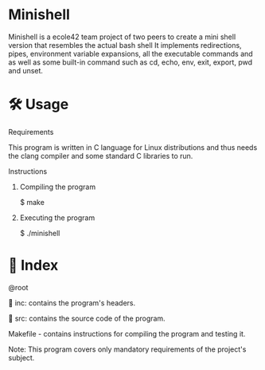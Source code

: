 # Minishell
Minishell is a ecole42 team project of two peers to create a mini shell version that resembles the actual bash shell
It implements redirections, pipes, environment variable expansions, all the executable commands and as well as some built-in command such as cd, echo, env, exit, export, pwd and unset.

# 🛠️ Usage
Requirements

This program is written in C language for Linux distributions and thus needs the clang compiler and some standard C libraries to run.

Instructions
1. Compiling the program

    $ make

2. Executing the program

    $ ./minishell


 # 📑 Index
@root

 📁 inc: contains the program's headers.
 
 📁 src: contains the source code of the program.
 
 Makefile - contains instructions for compiling the program and testing it.

Note: This program covers only mandatory requirements of the project's subject.

